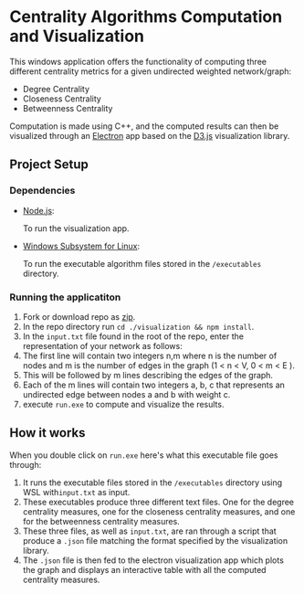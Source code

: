 # Centrality Algorithms Computation and Visualization

This windows application offers the functionality of computing three different centrality metrics for a given undirected weighted network/graph:

- Degree Centrality
- Closeness Centrality
- Betweenness Centrality

Computation is made using C++, and the computed results can then be visualized through an [Electron](https://electronjs.org/) app based on the [D3.js](https://d3js.org/) visualization library.

## Project Setup

### Dependencies 

- [Node.js](https://nodejs.org/):

  To run the visualization app.

- [Windows Subsystem for Linux](https://docs.microsoft.com/en-us/windows/wsl/install-win10):

  To run the executable algorithm files stored in the `/executables` directory.

### Running the applicatiton

1. Fork or download repo as [zip](https://github.com/omarahmed1111/centrality-algorithms/archive/master.zip).
2. In the repo directory run `cd ./visualization && npm install`.
3. In the `input.txt` file found in the root of the repo, enter the representation of your network as follows:
  1. The first line will contain two integers n,m where n is the number of nodes and m is the number of edges in the graph (1 < n < V, 0 < m < E ). 
  2. This will be followed by m lines describing the edges of the graph. 
  3. Each of the m lines will contain two integers a, b, c that represents an undirected edge
    between nodes a and b with weight c.
4. execute `run.exe` to compute and visualize the results.

## How it works

When you double click on `run.exe` here's what this executable file goes through:

1. It runs the executable files stored in the `/executables` directory using WSL with`input.txt` as input.
2. These executables produce three different text files. One for the degree centrality measures, one for the closeness centrality measures, and one for the betweenness centrality measures.
3. These three files, as well as `input.txt`, are ran through a script that produce a `.json` file matching the format specified by the visualization library.
4. The `.json` file is then fed to the electron visualization app which plots the graph and displays an interactive table with all the computed centrality measures.

